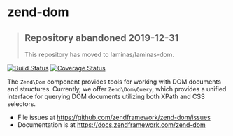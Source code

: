 # zend-dom

> ## Repository abandoned 2019-12-31
>
> This repository has moved to laminas/laminas-dom.

[![Build Status](https://secure.travis-ci.org/zendframework/zend-dom.svg?branch=master)](https://secure.travis-ci.org/zendframework/zend-dom)
[![Coverage Status](https://coveralls.io/repos/github/zendframework/zend-dom/badge.svg?branch=master)](https://coveralls.io/github/zendframework/zend-dom?branch=master)

The `Zend\Dom` component provides tools for working with DOM documents and
structures. Currently, we offer `Zend\Dom\Query`, which provides a unified
interface for querying DOM documents utilizing both XPath and CSS selectors.


- File issues at https://github.com/zendframework/zend-dom/issues
- Documentation is at https://docs.zendframework.com/zend-dom